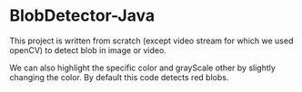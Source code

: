 # BlobDetector-Java
This project is written from scratch (except video stream for which we used openCV) to detect blob in image or video.

We can also highlight the specific color and grayScale other by slightly changing the color.
By default this code detects red blobs.
